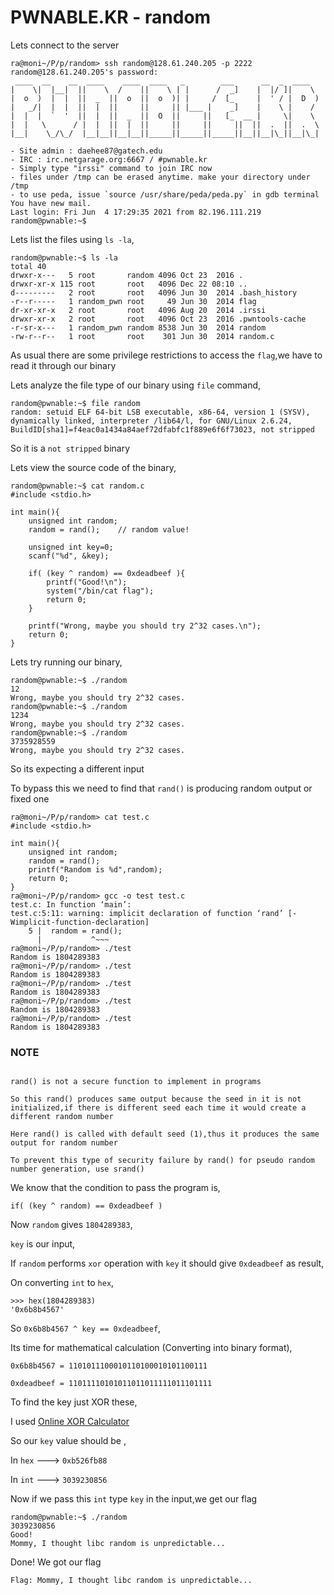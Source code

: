 # PWNABLE.KR - random

Lets connect to the server

```
ra@moni~/P/p/random> ssh random@128.61.240.205 -p 2222
random@128.61.240.205's password:
 ____  __    __  ____    ____  ____   _        ___      __  _  ____
|    \|  |__|  ||    \  /    ||    \ | |      /  _]    |  |/ ]|    \
|  o  )  |  |  ||  _  ||  o  ||  o  )| |     /  [_     |  ' / |  D  )
|   _/|  |  |  ||  |  ||     ||     || |___ |    _]    |    \ |    /
|  |  |  `  '  ||  |  ||  _  ||  O  ||     ||   [_  __ |     \|    \
|  |   \      / |  |  ||  |  ||     ||     ||     ||  ||  .  ||  .  \
|__|    \_/\_/  |__|__||__|__||_____||_____||_____||__||__|\_||__|\_|

- Site admin : daehee87@gatech.edu
- IRC : irc.netgarage.org:6667 / #pwnable.kr
- Simply type "irssi" command to join IRC now
- files under /tmp can be erased anytime. make your directory under /tmp
- to use peda, issue `source /usr/share/peda/peda.py` in gdb terminal
You have new mail.
Last login: Fri Jun  4 17:29:35 2021 from 82.196.111.219
random@pwnable:~$
```

Lets list the files using ```ls -la```,

```
random@pwnable:~$ ls -la
total 40
drwxr-x---   5 root       random 4096 Oct 23  2016 .
drwxr-xr-x 115 root       root   4096 Dec 22 08:10 ..
d---------   2 root       root   4096 Jun 30  2014 .bash_history
-r--r-----   1 random_pwn root     49 Jun 30  2014 flag
dr-xr-xr-x   2 root       root   4096 Aug 20  2014 .irssi
drwxr-xr-x   2 root       root   4096 Oct 23  2016 .pwntools-cache
-r-sr-x---   1 random_pwn random 8538 Jun 30  2014 random
-rw-r--r--   1 root       root    301 Jun 30  2014 random.c
```

As usual there are some privilege restrictions to access the ```flag```,we have to read it through our binary

Lets analyze the file type of our binary using ```file``` command,
```
random@pwnable:~$ file random
random: setuid ELF 64-bit LSB executable, x86-64, version 1 (SYSV), dynamically linked, interpreter /lib64/l, for GNU/Linux 2.6.24, BuildID[sha1]=f4eac0a1434a84aef72dfabfc1f889e6f6f73023, not stripped
```

So it is a ```not stripped``` binary

Lets view the source code of the binary,

```
random@pwnable:~$ cat random.c
#include <stdio.h>

int main(){
	unsigned int random;
	random = rand();	// random value!

	unsigned int key=0;
	scanf("%d", &key);

	if( (key ^ random) == 0xdeadbeef ){
		printf("Good!\n");
		system("/bin/cat flag");
		return 0;
	}

	printf("Wrong, maybe you should try 2^32 cases.\n");
	return 0;
}
```

Lets try running our binary,

```
random@pwnable:~$ ./random
12
Wrong, maybe you should try 2^32 cases.
random@pwnable:~$ ./random
1234
Wrong, maybe you should try 2^32 cases.
random@pwnable:~$ ./random
3735928559
Wrong, maybe you should try 2^32 cases.
```

So its expecting a different input

To bypass this we need to find that ```rand()``` is producing random output or fixed one

```
ra@moni~/P/p/random> cat test.c
#include <stdio.h>

int main(){
	unsigned int random;
	random = rand();
	printf("Random is %d",random);
	return 0;
}
ra@moni~/P/p/random> gcc -o test test.c
test.c: In function ‘main’:
test.c:5:11: warning: implicit declaration of function ‘rand’ [-Wimplicit-function-declaration]
    5 |  random = rand();
      |           ^~~~
ra@moni~/P/p/random> ./test
Random is 1804289383                                                                              
ra@moni~/P/p/random> ./test
Random is 1804289383                                                                              
ra@moni~/P/p/random> ./test
Random is 1804289383                                                                               
ra@moni~/P/p/random> ./test
Random is 1804289383                                                                               
ra@moni~/P/p/random> ./test
Random is 1804289383
```

### NOTE

```

rand() is not a secure function to implement in programs

So this rand() produces same output because the seed in it is not initialized,if there is different seed each time it would create a different random number

Here rand() is called with default seed (1),thus it produces the same output for random number

To prevent this type of security failure by rand() for pseudo random number generation, use srand()

```

We know that the condition to pass the program is,

```if( (key ^ random) == 0xdeadbeef )```

Now ```random``` gives ```1804289383```,

```key``` is our input,

If ```random``` performs ```xor``` operation with ```key``` it should give ```0xdeadbeef``` as result,

On converting ```int``` to ```hex```,

```
>>> hex(1804289383)
'0x6b8b4567'
```

So ```0x6b8b4567 ^ key == 0xdeadbeef```,

Its time for mathematical calculation (Converting into binary format),

```
0x6b8b4567 = 1101011100010110100010101100111

0xdeadbeef = 11011110101011011011111011101111
```

To find the key just XOR these,

I used [Online XOR Calculator](http://xor.pw/#)

So our ```key``` value should be ,

In ```hex``` ---> ```0xb526fb88```

In ```int``` ---> ```3039230856```

Now if we pass this ```int``` type ```key``` in the input,we get our flag

```
random@pwnable:~$ ./random
3039230856
Good!
Mommy, I thought libc random is unpredictable...
```

Done! We got our flag

```Flag: Mommy, I thought libc random is unpredictable...```






